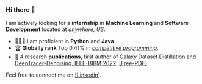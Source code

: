 ### Hi there 👋

I am actively looking for a **internship** in **Machine Learning** and **Software Development** located at *anywhere, US*.

* 🧑🏻‍💻 I am proficient in **Python** and **Java**.
* 🏆 **Globally rank** Top $0.41$% in [*competitive programming*](https://leetcode.com/EXBORN/).
* 📖 4 research **publications**, first author of Galaxy Dataset Distillation and [DeepTracer-Denoising, IEEE-BIBM 2022](https://ieeexplore.ieee.org/document/9994879), [[Free-PDF]](https://haowenguan.github.io/docs/DeepTracer-Denoising.pdf).

Feel free to connect me on [[Linkedin]](https://www.linkedin.com/in/haowen-guan/).
